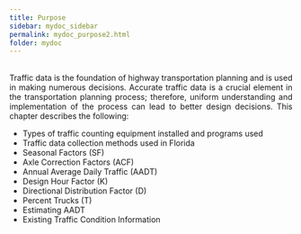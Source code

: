```yaml
---
title: Purpose
sidebar: mydoc_sidebar
permalink: mydoc_purpose2.html
folder: mydoc
---
```

<br>
<div style="text-align: justify"> Traffic data is the foundation of highway transportation planning and is used in
making numerous decisions. Accurate traffic data is a crucial element in the
transportation planning process; therefore, uniform understanding and
implementation of the process can lead to better design decisions. This chapter
describes the following:</div> 

+ Types of traffic counting equipment installed and programs used
+ Traffic data collection methods used in Florida
+ Seasonal Factors (SF)
+ Axle Correction Factors (ACF)
+ Annual Average Daily Traffic (AADT)
+ Design Hour Factor (K)
+ Directional Distribution Factor (D)
+ Percent Trucks (T)
+ Estimating AADT
+ Existing Traffic Condition Information